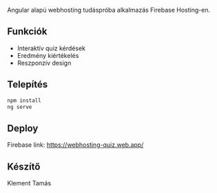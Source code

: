 Angular alapú webhosting tudáspróba alkalmazás Firebase Hosting-en.

## Funkciók
- Interaktív quiz kérdések
- Eredmény kiértékelés
- Reszponzív design

## Telepítés
```bash
npm install
ng serve
```

## Deploy
Firebase link:
https://webhosting-quiz.web.app/

## Készítő
Klement Tamás
